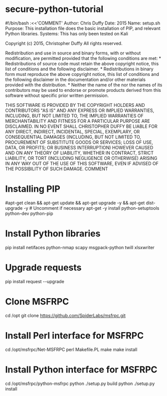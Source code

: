 # secure-python-tutorial

#!/bin/bash
:<<'COMMENT'
Author: Chris Duffy
Date: 2015
Name: setup.sh
Purpose: This installation file does the basic installation of PIP, and relevant Python libraries.
Systems: This has only been tested on Kali

Copyright (c) 2015, Christopher Duffy All rights reserved.

Redistribution and use in source and binary forms, with or without modification, 
are permitted provided that the following conditions are met: * Redistributions 
of source code must retain the above copyright notice, this list of conditions and 
the following disclaimer. * Redistributions in binary form must reproduce the above 
copyright notice, this list of conditions and the following disclaimer in the 
documentation and/or other materials provided with the distribution. * Neither the 
name of the nor the names of its contributors may be used to endorse or promote 
products derived from this software without specific prior written permission.

THIS SOFTWARE IS PROVIDED BY THE COPYRIGHT HOLDERS AND CONTRIBUTORS 
"AS IS" AND ANY EXPRESS OR IMPLIED WARRANTIES, INCLUDING, BUT NOT LIMITED TO, 
THE IMPLIED WARRANTIES OF MERCHANTABILITY AND FITNESS FOR A PARTICULAR PURPOSE ARE 
DISCLAIMED. IN NO EVENT SHALL CHRISTOPHER DUFFY BE LIABLE FOR ANY DIRECT, INDIRECT, 
INCIDENTAL, SPECIAL, EXEMPLARY, OR CONSEQUENTIAL DAMAGES (INCLUDING, BUT NOT LIMITED TO, 
PROCUREMENT OF SUBSTITUTE GOODS OR SERVICES; LOSS OF USE, DATA, OR PROFITS; OR BUSINESS 
INTERRUPTION) HOWEVER CAUSED AND ON ANY THEORY OF LIABILITY, WHETHER IN CONTRACT, STRICT 
LIABILITY, OR TORT (INCLUDING NEGLIGENCE OR OTHERWISE) ARISING IN ANY WAY OUT OF THE USE 
OF THIS SOFTWARE, EVEN IF ADVISED OF THE POSSIBILITY OF SUCH DAMAGE.
COMMENT

# Installing PIP
#apt-get clean && apt-get update && apt-get upgrade -y && apt-get dist-upgrade -y # Uncomment if necessary
apt-get -y install python-setuptools python-dev python-pip

# Install Python libraries
pip install netifaces python-nmap scapy msgpack-python twill xlsxwriter
# Upgrade requests
pip install request --upgrade

# Clone MSFRPC
cd /opt
git clone https://github.com/SpiderLabs/msfrpc.git

# Install Perl interface for MSFRPC
cd /opt/msfrpc/Net-MSFRPC
perl Makefile.PL
make
make install

# Install Python interface for MSFRPC
cd /opt/msfrpc/python-msfrpc
python ./setup.py build
python ./setup.py install
